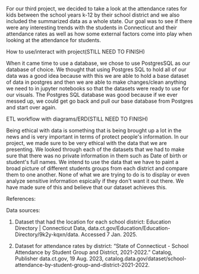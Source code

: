 For our third project, we decided to take a look at the attendance rates for kids between the school years k-12 by their school district
and we also included the summarized data as a whole state. Our goal was to see if there were any interesting trends with the students in Connecticut and their attendance rates as well as how some external factors come into play when looking at the attendance for students. 

How to use/interact with project(STILL NEED TO FINISH)

When it came time to use a database, we chose to use PostgresSQL as our database of choice. We thought that using Postgres SQL to hold all of our data was a good idea because
with this we are able to hold a base dataset of data in postgres and then we are able to make changes/clean anything we need to in jupyter notebooks so that the datasets were
ready to use for our visuals. The Postgres SQL database was good because if we ever messed up, we could get go back and pull our base database from Postgres and start over again. 

ETL workflow with diagrams/ERD(STILL NEED TO FINISH)

Being ethical with data is something that is being brought up a lot in the news and is very important in terms of protect people's information. In our project, we made sure to be very ethical with the data that we are presenting. We looked through each of the datasets that we had to make sure that there was no private information in them such as Date of birth or student's full names. We intend to use the data that we have to paint a broad picture of different students groups from each district and compare them to one another. None of what we are trying to do is to display or even analyze sensitive information espically if they don't want it out there. We have made sure of this and believe that our dataset achieves this. 





References: 

Data sources:
1. Dataset that had the location for each school district:
Education Directory | Connecticut Data, data.ct.gov/Education/Education-Directory/9k2y-kqxn/data. Accessed 7 Jan. 2025.

2. Dataset for attendance rates by district: 
“State of Connecticut - School Attendance by Student Group and District, 2021-2022.” Catalog, Publisher data.ct.gov, 19 Aug. 2023, catalog.data.gov/dataset/school-attendance-by-student-group-and-district-2021-2022. 
